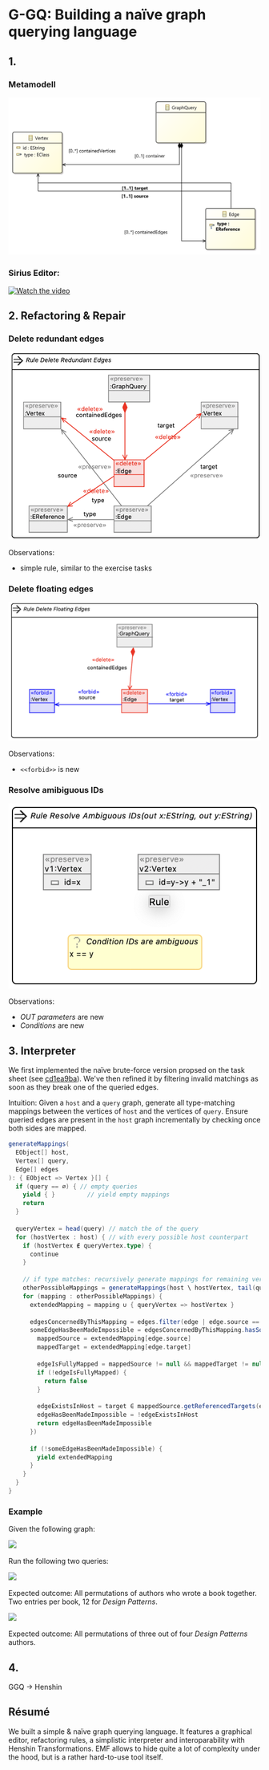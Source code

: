 # G-GQ: Building a naïve graph querying language

## 1.

### Metamodell
![gql](./assets/gqlcd.png)

### Sirius Editor:

[![Watch the video](https://img.youtube.com/vi/eNK9JLzmcOY/maxresdefault.jpg)](https://youtu.be/eNK9JLzmcOY)

## 2. Refactoring & Repair

### Delete redundant edges

![Delete redundant edges](./assets/delete_redundant_edges_rule.png)

Observations:
- simple rule, similar to the exercise tasks

### Delete floating edges

![Delete floating edges](./assets/delete_floating_edges_rule.png)

Observations:
- `<<forbid>>` is new

### Resolve amibiguous IDs

![Resolve ambiguous IDs](./assets/resolve_ambiguous_ids_rule.png)

Observations:
- *OUT parameters* are new
- *Conditions* are new

## 3. Interpreter

We first implemented the naïve brute-force version propsed on the task sheet (see [cd1ea9ba](https://github.com/Mrnikbobjeff/G-GQ/commits/cd1ea9baaa6da81fdab6561bae629759cf680689)).
We've then refined it by filtering invalid matchings as soon as they break one of the queried edges.

Intuition: Given a `host` and a `query` graph, generate all type-matching mappings between the vertices of `host` and the vertices of `query`.
Ensure queried edges are present in the `host` graph incrementally by checking once both sides are mapped.

```scala
generateMappings(
  EObject[] host,
  Vertex[] query,
  Edge[] edges
): { EObject => Vertex }[] {
  if (query == ∅) { // empty queries
    yield { }         // yield empty mappings
    return
  }
  
  queryVertex = head(query) // match the of the query
  for (hostVertex : host) { // with every possible host counterpart
    if (hostVertex ∉ queryVertex.type) {
      continue 
    }

    // if type matches: recursively generate mappings for remaining vertices
    otherPossibleMappings = generateMappings(host \ hostVertex, tail(query), edges)
    for (mapping : otherPossibleMappings) {
      extendedMapping = mapping ∪ { queryVertex => hostVertex }

      edgesConcernedByThisMapping = edges.filter(edge | edge.source == queryVertex || edge.target == queryVertex)
      someEdgeHasBeenMadeImpossible = edgesConcernedByThisMapping.hasSome(edge -> {
        mappedSource = extendedMapping[edge.source]
        mappedTarget = extendedMapping[edge.target]

        edgeIsFullyMapped = mappedSource != null && mappedTarget != null
        if (!edgeIsFullyMapped) {
          return false
        }

        edgeExistsInHost = target ∈ mappedSource.getReferencedTargets(edge.type)
        edgeHasBeenMadeImpossible = !edgeExistsInHost
        return edgeHasBeenMadeImpossible
      })

      if (!someEdgeHasBeenMadeImpossible) {
        yield extendedMapping
      }
    }
  }
}
```

### Example

Given the following graph:

[![](https://mermaid.ink/img/eyJjb2RlIjoiZ3JhcGggTFJcbiAgRXJpY2hfR2FtbWEgLS0gYXV0aG9yZWQgLS0-IENvbnRyaWJ1dGluZ190b19FY2xpcHNlXG4gIEVyaWNoX0dhbW1hIC0tIGF1dGhvcmVkIC0tPiBEZXNpZ25fUGF0dGVybnNcdFxuICBSYWxwaF9Kb2huc29uIC0tIGF1dGhvcmVkIC0tPiBEZXNpZ25fUGF0dGVybnNcbiAgUmljaGFyZF9IZWxtIC0tIGF1dGhvcmVkIC0tPiBEZXNpZ25fUGF0dGVybnNcbiAgSm9obl9WbGlzc2lkZXMgLS0gYXV0aG9yZWQgLS0-IERlc2lnbl9QYXR0ZXJuc1xuICBLZW50X0JlY2sgLS0gYXV0aG9yZWQgLS0-IFBsYW5uaW5nX0V4dHJlbWVfUHJvZ3JhbW1pbmdcbiAgS2VudF9CZWNrIC0tIGF1dGhvcmVkIC0tPiBDb250cmlidXRpbmdfdG9fRWNsaXBzZVxuICBNYXJ0aW5fRm93bGVyIC0tIGF1dGhvcmVkIC0tPiBQbGFubmluZ19FeHRyZW1lX1Byb2dyYW1taW5nIiwibWVybWFpZCI6eyJ0aGVtZSI6ImRlZmF1bHQifSwidXBkYXRlRWRpdG9yIjpmYWxzZX0)](https://mermaid-js.github.io/mermaid-live-editor/#/edit/eyJjb2RlIjoiZ3JhcGggTFJcbiAgRXJpY2hfR2FtbWEgLS0gYXV0aG9yZWQgLS0-IENvbnRyaWJ1dGluZ190b19FY2xpcHNlXG4gIEVyaWNoX0dhbW1hIC0tIGF1dGhvcmVkIC0tPiBEZXNpZ25fUGF0dGVybnNcdFxuICBSYWxwaF9Kb2huc29uIC0tIGF1dGhvcmVkIC0tPiBEZXNpZ25fUGF0dGVybnNcbiAgUmljaGFyZF9IZWxtIC0tIGF1dGhvcmVkIC0tPiBEZXNpZ25fUGF0dGVybnNcbiAgSm9obl9WbGlzc2lkZXMgLS0gYXV0aG9yZWQgLS0-IERlc2lnbl9QYXR0ZXJuc1xuICBLZW50X0JlY2sgLS0gYXV0aG9yZWQgLS0-IFBsYW5uaW5nX0V4dHJlbWVfUHJvZ3JhbW1pbmdcbiAgS2VudF9CZWNrIC0tIGF1dGhvcmVkIC0tPiBDb250cmlidXRpbmdfdG9fRWNsaXBzZVxuICBNYXJ0aW5fRm93bGVyIC0tIGF1dGhvcmVkIC0tPiBQbGFubmluZ19FeHRyZW1lX1Byb2dyYW1taW5nIiwibWVybWFpZCI6eyJ0aGVtZSI6ImRlZmF1bHQifSwidXBkYXRlRWRpdG9yIjpmYWxzZX0)

Run the following two queries:

[![](https://mermaid.ink/img/eyJjb2RlIjoiZ3JhcGggTFJcbiAgYTEgLS0gYXV0aG9yZWQgLS0-IGNvbW1vbl9ib29rXG4gIGEyIC0tIGF1dGhvcmVkIC0tPiBjb21tb25fYm9vayIsIm1lcm1haWQiOnsidGhlbWUiOiJkZWZhdWx0In0sInVwZGF0ZUVkaXRvciI6ZmFsc2V9)](https://mermaid-js.github.io/mermaid-live-editor/#/edit/eyJjb2RlIjoiZ3JhcGggTFJcbiAgYTEgLS0gYXV0aG9yZWQgLS0-IGNvbW1vbl9ib29rXG4gIGEyIC0tIGF1dGhvcmVkIC0tPiBjb21tb25fYm9vayIsIm1lcm1haWQiOnsidGhlbWUiOiJkZWZhdWx0In0sInVwZGF0ZUVkaXRvciI6ZmFsc2V9)

Expected outcome: All permutations of authors who wrote a book together. Two entries per book, 12 for *Design Patterns*.

[![](https://mermaid.ink/img/eyJjb2RlIjoiZ3JhcGggTFJcbiAgYTEgLS0gYXV0aG9yZWQgLS0-IGNvbW1vbl9ib29rXG4gIGEyIC0tIGF1dGhvcmVkIC0tPiBjb21tb25fYm9va1xuICBhMyAtLSBhdXRob3JlZCAtLT4gY29tbW9uX2Jvb2siLCJtZXJtYWlkIjp7InRoZW1lIjoiZGVmYXVsdCJ9LCJ1cGRhdGVFZGl0b3IiOmZhbHNlfQ)](https://mermaid-js.github.io/mermaid-live-editor/#/edit/eyJjb2RlIjoiZ3JhcGggTFJcbiAgYTEgLS0gYXV0aG9yZWQgLS0-IGNvbW1vbl9ib29rXG4gIGEyIC0tIGF1dGhvcmVkIC0tPiBjb21tb25fYm9va1xuICBhMyAtLSBhdXRob3JlZCAtLT4gY29tbW9uX2Jvb2siLCJtZXJtYWlkIjp7InRoZW1lIjoiZGVmYXVsdCJ9LCJ1cGRhdGVFZGl0b3IiOmZhbHNlfQ)

Expected outcome: All permutations of three out of four *Design Patterns* authors.

## 4.

GGQ -> Henshin

## Résumé

We built a simple & naïve graph querying language.
It features a graphical editor, refactoring rules, a simplistic interpreter and interoparability with Henshin Transformations.
EMF allows to hide quite a lot of complexity under the hood, but is a rather hard-to-use tool itself.

